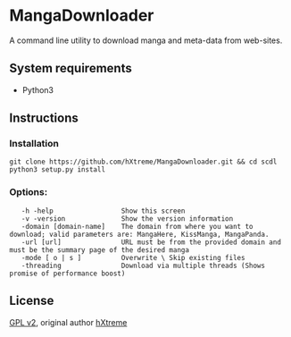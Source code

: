# MangaDownloader
A command line utility to download manga and meta-data from web-sites.


## System requirements

* Python3

## Instructions

### Installation
```
git clone https://github.com/hXtreme/MangaDownloader.git && cd scdl
python3 setup.py install
```

### Options:
```
   -h -help                 Show this screen
   -v -version              Show the version information
   -domain [domain-name]    The domain from where you want to download; valid parameters are: MangaHere, KissManga, MangaPanda.
   -url [url]               URL must be from the provided domain and must be the summary page of the desired manga
   -mode [ o | s ]          Overwrite \ Skip existing files
   -threading               Download via multiple threads (Shows promise of performance boost)
```
## License

[GPL v2](https://www.gnu.org/licenses/gpl-2.0.txt), original author [hXtreme](https://github.com/hXtreme)
